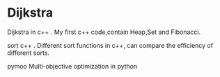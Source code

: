 # Dijkstra

Dijkstra in c++ . My first c++ code,contain Heap,Set and Fibonacci.

sort c++ . Different sort functions in c++, can compare the efficiency of different sorts.

pymoo Multi-objective optimization in python
